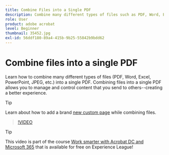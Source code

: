```yaml
---
title: Combine Files into a Single PDF
description: Combine many different types of files such as PDF, Word, Excel, PowerPoint, or JPEG into a single PDF
role: User
product: adobe acrobat
level: Beginner
thumbnail: 35452.jpg
exl-id: 56ddf180-89a4-415b-9b25-55842b9bdd62
---
```

# Combine files into a single PDF

Learn how to combine many different types of files (PDF, Word, Excel, PowerPoint, JPEG, etc.) into a single PDF. Combining files into a single PDF allows you to manage and control content that you send to others--creating a better experience.

>[!TIP]
>
>Learn about how to add a brand [new custom page](add-custom-page.md) while combining files.

>[!VIDEO](https://video.tv.adobe.com/v/35452?hidetitle=true)

>[!TIP]
>
>This video is part of the course [Work smarter with Acrobat DC and Microsoft 365](https://experienceleague.adobe.com/?recommended=Acrobat-U-1-2021.microsoft365) that is available for free on Experience League!
